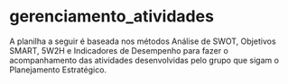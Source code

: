 # gerenciamento_atividades
A planilha a seguir é baseada nos métodos Análise de SWOT, Objetivos SMART, 5W2H e Indicadores de Desempenho para fazer o acompanhamento das atividades desenvolvidas pelo grupo que sigam o Planejamento Estratégico.
